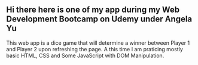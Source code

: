 ## Hi there here is one of my app during my Web Development Bootcamp on Udemy under Angela Yu

This web app is a dice game that will determine a winner between Player 1 and Player 2 upon refreshing the page.
A this time I am praticing mostly basic HTML, CSS and Some JavaScript with DOM Manipulation. 

